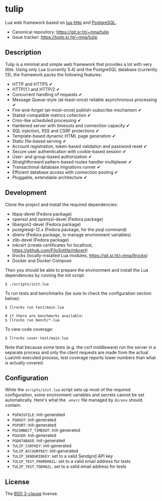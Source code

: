 # tulip

Lua web framework based on [lua-http][http] and [PostgreSQL][pg].

* Canonical repository: https://git.sr.ht/~mna/tulip
* Issue tracker: https://todo.sr.ht/~mna/tulip

## Description

Tulip is a minimal and simple web framework that provides a lot with very little.
Using only Lua (currently 5.4) and the PostgreSQL database (currently 13), the
framework packs the following features:

* HTTP and HTTPS ✔
* HTTP/1.1 and HTTP/2 ✔
* Concurrent handling of requests ✔
* Message Queue-style (at-least-once) reliable asynchronous processing ✔
* Fire-and-forget (at-most-once) publish-subscribe mechanism ✔
* Statsd-compatible metrics collection ✔
* Cron-like scheduled processing ✔
* Hardened server with timeouts and connection capacity ✔
* SQL injection, XSS and CSRF protections ✔
* Template-based dynamic HTML page generation ✔
* Static file-based serving ✔
* Account registration, token-based validation and password reset ✔
* Secure user authentication with cookie-based session ✔
* User- and group-based authorization ✔
* Straightforward pattern-based routes handler multiplexer ✔
* Transactional database migrations runner ✔
* Efficient database access with connection pooling ✔
* Pluggable, extendable architecture ✔

## Development

Clone the project and install the required dependencies:

* libpq-devel (Fedora package)
* openssl and openssl-devel (Fedora package)
* libargon2-devel (Fedora package)
* postgresql-12.x (Fedora package, for the psql command)
* direnv (Fedora package, to manage environment variables)
* zlib-devel (Fedora package)
* mkcert (create certificates for localhost, https://github.com/FiloSottile/mkcert)
* llrocks (locally-installed Lua modules, https://git.sr.ht/~mna/llrocks)
* Docker and Docker Compose

Then you should be able to prepare the environment and install the Lua dependencies
by running the init script:

```
$ ./scripts/init.lua
```

To run tests and benchmarks (be sure to check the configuration section below):

```
$ llrocks run test/main.lua

# if there are benchmarks available:
$ llrocks run bench/*.lua
```

To view code coverage:

```
$ llrocks cover test/main.lua
```

Note that because some tests (e.g. the csrf middleware) run the server in a separate
process and only the client requests are made from the actual LuaUnit-executed process,
test coverage reports lower numbers than what is actually covered.

## Configuration

While the `scripts/init.lua` script sets up most of the required configuration, some
environment variables and secrets cannot be set automatically. Here's what the `.envrc`
file managed by `direnv` should contain:

* `PGPASSFILE`: init-generated
* `PGHOST`: init-generated
* `PGPORT`: init-generated
* `PGCONNECT_TIMEOUT`: init-generated
* `PGUSER`: init-generated
* `PGDATABASE`: init-generated
* `TULIP_CSRFKEY`: init-generated
* `TULIP_ACCOUNTKEY`: init-generated
* `TULIP_SENDGRIDKEY`: set to a valid Sendgrid API key
* `TULIP_TEST_FROMEMAIL`: set to a valid email address for tests
* `TULIP_TEST_TOEMAIL`: set to a valid email address for tests

## License

The [BSD 3-clause][bsd] license.

[bsd]: http://opensource.org/licenses/BSD-3-Clause
[http]: https://github.com/daurnimator/lua-http
[pg]: https://www.postgresql.org/
